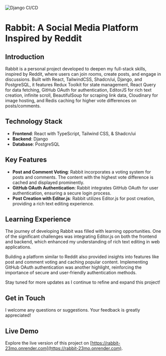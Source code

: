 ![Django CI/CD](https://github.com/Nathaniel81/Rabbit/actions/workflows/django.yml/badge.svg)


# Rabbit: A Social Media Platform Inspired by Reddit

## Introduction

Rabbit is a personal project developed to deepen my full-stack skills, inspired by Reddit, where users can join rooms, create posts, and engage in discussions. Built with React, TailwindCSS, Shadcn/ui, Django, and PostgreSQL, it features Redux Toolkit for state management, React Query for data fetching, GitHub OAuth for authentication, EditorJS for rich text creation, infinite scroll, BeautifulSoup for scraping link data, Cloudinary for image hosting, and Redis caching for higher vote differences on posts/comments.

## Technology Stack

- **Frontend**: React with TypeScript, Tailwind CSS, & Shadcn/ui
- **Backend**: Django
- **Database**: PostgreSQL

## Key Features

- **Post and Comment Voting**: Rabbit incorporates a voting system for posts and comments. The content with the highest vote difference is cached and displayed prominently.
- **GitHub OAuth Authentication**: Rabbit integrates GitHub OAuth for user authentication, ensuring a secure login process.
- **Post Creation with Editor.js**: Rabbit utilizes Editor.js for post creation, providing a rich text editing experience.

## Learning Experience

The journey of developing Rabbit was filled with learning opportunities. One of the significant challenges was integrating Editor.js on both the frontend and backend, which enhanced my understanding of rich text editing in web applications. 

Building a platform similar to Reddit also provided insights into features like post and comment voting and caching popular content. Implementing GitHub OAuth authentication was another highlight, reinforcing the importance of secure and user-friendly authentication methods.

Stay tuned for more updates as I continue to refine and expand this project!

## Get in Touch

I welcome any questions or suggestions. Your feedback is greatly appreciated!

## **Live Demo**

Explore the live version of this project on [https://rabbit-23mo.onrender.com](https://rabbit-23mo.onrender.com).

